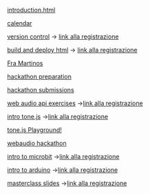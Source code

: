 [introduction.html](https://raw.githack.com/fbrusch/actam_2024/main/introduction.html)

[calendar](https://raw.githack.com/fbrusch/actam_2024/main/assets/calendar.html)

[version control](https://raw.githack.com/fbrusch/actam_2024/gh-pages/versioncontrol.html) -> [link alla registrazione](https://politecnicomilano.webex.com/webappng/sites/politecnicomilano/recording/f1e75223f1204cb5a233bf605bc401de/playback)

[build and deploy html](https://raw.githack.com/fbrusch/actam_2024/gh-pages/firstwebpage.html) -> [link alla registrazione](https://politecnicomilano.webex.com/webappng/sites/politecnicomilano/recording/8ea246b7527042ca8c87ed0870c9021d/playback)

[Fra Martinos](https://five-cub.surge.sh/)

[hackathon preparation](https://raw.githack.com/fbrusch/actam_2024/gh-pages/train4hackaton.html)

[hackathon submissions](https://docs.google.com/forms/d/e/1FAIpQLSdWhDsmBtv-GkAGvuemqakQWd9mpwFhc7kdNEuE-aJfKGmmwA/viewform?usp=sf_link)

[web audio api exercises](https://github.com/fbrusch/actam_2024/tree/exercises) ->[link alla registrazione](https://politecnicomilano.webex.com/webappng/sites/politecnicomilano/recording/a5b683178d7c4391b8cf474a452a5d4e/playback)

[intro tone.js](https://raw.githack.com/fbrusch/actam_2024/gh-pages/webaudioprogramming.html) ->[link alla registrazione](https://politecnicomilano.webex.com/webappng/sites/politecnicomilano/recording/50faa178e0ae4a47b98f8f5bb84a16b3/playback)

[tone.js Playground!](https://fbrusch.github.io/actam_2024/playground/playground.html)

[webaudio hackathon](https://raw.githack.com/fbrusch/actam_2024/gh-pages/hack2instructions.html)

[intro to microbit](https://raw.githack.com/fbrusch/actam_2024/gh-pages/embeddedprogramming.html) ->[link alla registrazione](https://politecnicomilano.webex.com/webappng/sites/politecnicomilano/recording/bbb0bf42ff144bd6bd8956965029c1b2/playback)

[intro to arduino](https://raw.githack.com/fbrusch/actam_2024/gh-pages/embeddedprogramming2.html) ->[link alla registrazione](https://politecnicomilano.webex.com/webappng/sites/politecnicomilano/recording/f866bfc1ee0a4686a11e0e38400d430b/playback)

[masterclass slides](https://1drv.ms/p/c/4d280c2f32065447/EQVH2Ro1GI1JinkjamqhWU8B6HQJbALql3cM5MHNlziCzw?e=QSiFzy) ->[link alla registrazione](https://politecnicomilano.webex.com/webappng/sites/politecnicomilano/recording/f3842e69146d4b8298fde2eb250ae379/playback)